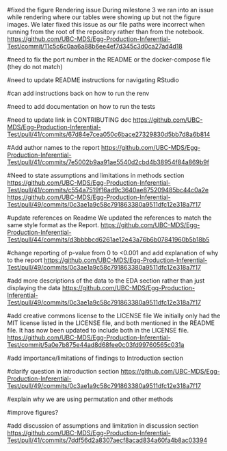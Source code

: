 #fixed the figure Rendering issue
During milestone 3 we ran into an issue while rendering where our tables were showing up but not the figure images. We later fixed this issue as our file paths were incorrect when running from the root of the repository rather than from the notebook.
https://github.com/UBC-MDS/Egg-Production-Inferential-Test/commit/11c5c6c0aa6a88b6ee4ef7d345c3d0ca27ad4d18

#need to fix the port number in the README or the docker-compose file (they do not match)


#need to update README instructions for navigating RStudio


#can add instructions back on how to run the renv


#need to add documentation on how to run the tests


#need to update link in CONTRIBUTING doc
https://github.com/UBC-MDS/Egg-Production-Inferential-Test/pull/41/commits/67d84e7cea050c6bace27329830d5bb7d8a6b814

#Add author names to the report
https://github.com/UBC-MDS/Egg-Production-Inferential-Test/pull/41/commits/7e5002b9aa91ae5540d2cbd4b38954f84a869b9f

#Need to state assumptions and limitations in methods section
https://github.com/UBC-MDS/Egg-Production-Inferential-Test/pull/41/commits/c554a7519f16ad9c3640ae875209485bc44c0a2e
https://github.com/UBC-MDS/Egg-Production-Inferential-Test/pull/49/commits/0c3ae1a9c58c791863380a9511dfc12e318a7f17

#update references on Readme
We updated the references to match the same style format as the Report.
https://github.com/UBC-MDS/Egg-Production-Inferential-Test/pull/44/commits/d3bbbbcd6261ae12e43a76b6b07841960b5b18b5 

#change reporting of p-value from 0 to <0.001 and add explanation of why to the report
https://github.com/UBC-MDS/Egg-Production-Inferential-Test/pull/49/commits/0c3ae1a9c58c791863380a9511dfc12e318a7f17

#add more descriptions of the data to the EDA section rather than just displaying the data
https://github.com/UBC-MDS/Egg-Production-Inferential-Test/pull/49/commits/0c3ae1a9c58c791863380a9511dfc12e318a7f17

#add creative commons license to the LICENSE file
We initially only had the MIT license listed in the LICENSE file, and both mentioned in the README file. It has now been updated to include both in the LICENSE file.
https://github.com/UBC-MDS/Egg-Production-Inferential-Test/commit/5a0e7b875e44ad8d68fee0c03fd99760565c031a

#add importance/limitations of findings to Introduction section

#clarify question in introduction section
https://github.com/UBC-MDS/Egg-Production-Inferential-Test/pull/49/commits/0c3ae1a9c58c791863380a9511dfc12e318a7f17

#explain why we are using permutation and other methods

#improve figures?

#add discussion of assumptions and limitation in discussion section
https://github.com/UBC-MDS/Egg-Production-Inferential-Test/pull/41/commits/7ddf56d2a8307aecf8acad834a60fa4b8ac03394 